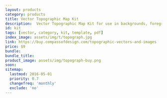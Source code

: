```yaml
---
layout: products
category: products
title: Vector Topographic Map Kit
description:  Vector Topographic Map Kit for use in backgrounds, foregrounds, assets, etc. There are 9 unique ones with 3 at each size.
id: kit
tags: [vector, category, kit, template, pdf]
index_image: assets/img/t/topograph.jpg
link: https://buy.compassofdesign.com/topographic-vectors-and-images
price: $9
bundle:
bundle_title:
product_image: assets/img/topograph-buy.png
soon:
sitemap:
  lastmod: 2016-05-01
  priority: 0.7
  changefreq: 'monthly'
  exclude: 'no'
---
```

